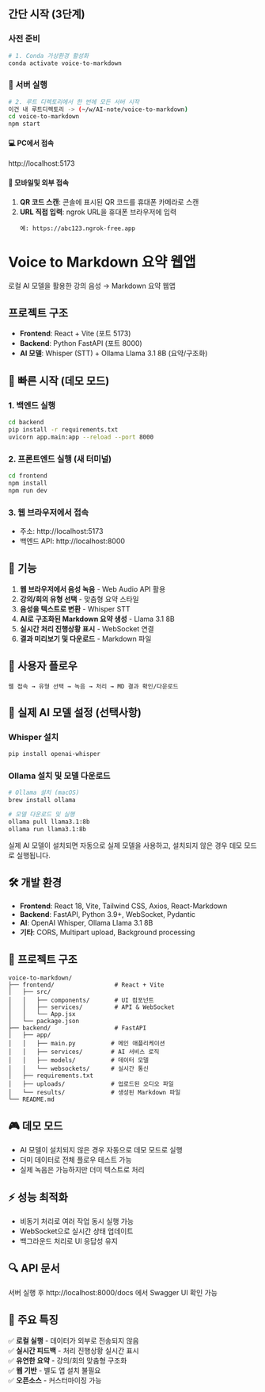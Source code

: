 ## 간단 시작 (3단계)

### **사전 준비**
```bash
# 1. Conda 가상환경 활성화
conda activate voice-to-markdown
```

### 🎯 **서버 실행**
```bash
# 2. 루트 디렉토리에서 한 번에 모든 서버 시작
이건 내 루트디렉토리 -> (~/w/AI-note/voice-to-markdown)
cd voice-to-markdown
npm start
```
#### 💻 **PC에서 접속**
http://localhost:5173

#### 📱 **모바일및 외부 접속**
1. **QR 코드 스캔**: 콘솔에 표시된 QR 코드를 휴대폰 카메라로 스캔
2. **URL 직접 입력**: ngrok URL을 휴대폰 브라우저에 입력
   ```
   예: https://abc123.ngrok-free.app
   ```


# Voice to Markdown 요약 웹앱

로컬 AI 모델을 활용한 강의 음성 → Markdown 요약 웹앱

## 프로젝트 구조
- **Frontend**: React + Vite (포트 5173)
- **Backend**: Python FastAPI (포트 8000)  
- **AI 모델**: Whisper (STT) + Ollama Llama 3.1 8B (요약/구조화)

## 🚀 빠른 시작 (데모 모드)

### 1. 백엔드 실행
```bash
cd backend
pip install -r requirements.txt
uvicorn app.main:app --reload --port 8000
```

### 2. 프론트엔드 실행 (새 터미널)
```bash
cd frontend
npm install
npm run dev
```

### 3. 웹 브라우저에서 접속
- 주소: http://localhost:5173
- 백엔드 API: http://localhost:8000

## 🎯 기능
1. **웹 브라우저에서 음성 녹음** - Web Audio API 활용
2. **강의/회의 유형 선택** - 맞춤형 요약 스타일
3. **음성을 텍스트로 변환** - Whisper STT
4. **AI로 구조화된 Markdown 요약 생성** - Llama 3.1 8B
5. **실시간 처리 진행상황 표시** - WebSocket 연결
6. **결과 미리보기 및 다운로드** - Markdown 파일

## 📱 사용자 플로우
```
웹 접속 → 유형 선택 → 녹음 → 처리 → MD 결과 확인/다운로드
```

## 🔧 실제 AI 모델 설정 (선택사항)

### Whisper 설치
```bash
pip install openai-whisper
```

### Ollama 설치 및 모델 다운로드
```bash
# Ollama 설치 (macOS)
brew install ollama

# 모델 다운로드 및 실행
ollama pull llama3.1:8b
ollama run llama3.1:8b
```

실제 AI 모델이 설치되면 자동으로 실제 모델을 사용하고, 설치되지 않은 경우 데모 모드로 실행됩니다.

## 🛠️ 개발 환경
- **Frontend**: React 18, Vite, Tailwind CSS, Axios, React-Markdown
- **Backend**: FastAPI, Python 3.9+, WebSocket, Pydantic
- **AI**: OpenAI Whisper, Ollama Llama 3.1 8B
- **기타**: CORS, Multipart upload, Background processing

## 📁 프로젝트 구조
```
voice-to-markdown/
├── frontend/                 # React + Vite
│   ├── src/
│   │   ├── components/       # UI 컴포넌트
│   │   ├── services/         # API & WebSocket
│   │   └── App.jsx
│   └── package.json
├── backend/                  # FastAPI
│   ├── app/
│   │   ├── main.py          # 메인 애플리케이션
│   │   ├── services/        # AI 서비스 로직
│   │   ├── models/          # 데이터 모델
│   │   └── websockets/      # 실시간 통신
│   ├── requirements.txt
│   ├── uploads/             # 업로드된 오디오 파일
│   └── results/             # 생성된 Markdown 파일
└── README.md
```

## 🎮 데모 모드
- AI 모델이 설치되지 않은 경우 자동으로 데모 모드로 실행
- 더미 데이터로 전체 플로우 테스트 가능
- 실제 녹음은 가능하지만 더미 텍스트로 처리

## ⚡ 성능 최적화
- 비동기 처리로 여러 작업 동시 실행 가능
- WebSocket으로 실시간 상태 업데이트
- 백그라운드 처리로 UI 응답성 유지

## 🔍 API 문서
서버 실행 후 http://localhost:8000/docs 에서 Swagger UI 확인 가능

## 🎯 주요 특징
✅ **로컬 실행** - 데이터가 외부로 전송되지 않음  
✅ **실시간 피드백** - 처리 진행상황 실시간 표시  
✅ **유연한 요약** - 강의/회의 맞춤형 구조화  
✅ **웹 기반** - 별도 앱 설치 불필요  
✅ **오픈소스** - 커스터마이징 가능